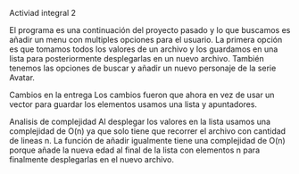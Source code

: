 Activiad integral 2

El programa es una continuación del proyecto pasado y lo que buscamos es añadir un menu con multiples opciones para el usuario. La primera opción es que tomamos
todos los valores de un archivo y los guardamos en una lista para posteriormente desplegarlas en un nuevo archivo. También tenemos las opciones de buscar y añadir un 
nuevo personaje de la serie Avatar.

Cambios en la entrega
Los cambios fueron que ahora en vez de usar un vector para guardar los elementos usamos una lista y apuntadores.

Analisis de complejidad
Al desplegar los valores en la lista usamos una complejidad de O(n) ya que solo tiene que recorrer el archivo con cantidad de lineas n. La función de añadir igualmente tiene 
una complejidad de O(n) porque añade la nueva edad al final de la lista con elementos n para finalmente desplegarlas en el nuevo archivo.

